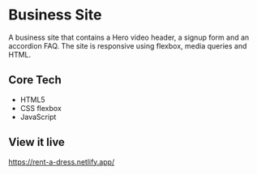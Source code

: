 # Business Site

A business site that contains a Hero video header, a signup form and an accordion FAQ. The site is responsive using flexbox, media queries and HTML.

## Core Tech

- HTML5
- CSS flexbox
- JavaScript

## View it live

https://rent-a-dress.netlify.app/
